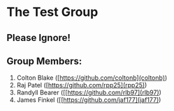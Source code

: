 # The Test Group

## Please Ignore!

## Group Members:

1. Colton Blake ([https://github.com/coltonb](coltonb))
2. Raj Patel ([https://github.com/rpp25](rpp25))
3. Randyll Bearer ([[https://github.com/rlb97](rlb97))
4. James Finkel  ([[https://github.com/jaf177](jaf177))
